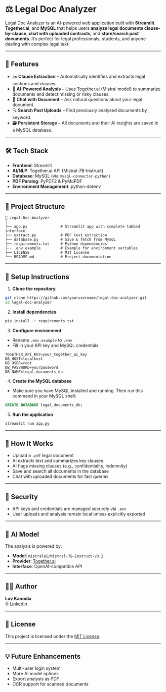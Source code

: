 # ⚖️ Legal Doc Analyzer

Legal Doc Analyzer is an AI-powered web application built with **Streamlit**, **Together.ai**, and **MySQL** that helps users **analyze legal documents clause-by-clause**, **chat with uploaded contracts**, and **store/search past documents**. It’s perfect for legal professionals, students, and anyone dealing with complex legal text.

---

## 🚀 Features

- ✂️ **Clause Extraction** – Automatically identifies and extracts legal sections and clauses.
- 🤖 **AI-Powered Analysis** – Uses Together.ai (Mistral model) to summarize documents and detect missing or risky clauses.
- 💬 **Chat with Document** – Ask natural questions about your legal document.
- 🔍 **Search Past Uploads** – Find previously analyzed documents by keyword.
- 🗃 **Persistent Storage** – All documents and their AI insights are saved in a MySQL database.

---

## 🛠 Tech Stack

- **Frontend**: Streamlit
- **AI/NLP**: Together.ai API (Mistral-7B-Instruct)
- **Database**: MySQL (via `mysql-connector-python`)
- **PDF Parsing**: PyPDF2 & PyMuPDF
- **Environment Management**: python-dotenv

---

## 📂 Project Structure

```
📁 Legal-Doc-Analyzer
│
├── app.py               # Streamlit app with complete tabbed interface
├── extract.py           # PDF text extraction
├── database.py          # Save & fetch from MySQL
├── requirements.txt     # Python dependencies
├── .env.example         # Example for environment variables
├── LICENSE              # MIT License
└── README.md            # Project documentation
```

---

## 🔧 Setup Instructions

1. **Clone the repository**
```bash
git clone https://github.com/yourusername/legal-doc-analyzer.git
cd legal-doc-analyzer
```

2. **Install dependencies**
```bash
pip install -r requirements.txt
```

3. **Configure environment**
- Rename `.env.example` to `.env`
- Fill in your API key and MySQL credentials
```env
TOGETHER_API_KEY=your_together_ai_key
DB_HOST=localhost
DB_USER=root
DB_PASSWORD=yourpassword
DB_NAME=legal_documents_db
```

4. **Create the MySQL database**
- Make sure you have MySQL installed and running. Then run this command in your MySQL shell:
```sql
CREATE DATABASE legal_documents_db;
```
     
5. **Run the application**
```bash
streamlit run app.py
```

---

## 📌 How It Works

- Upload a `.pdf` legal document
- AI extracts text and summarizes key clauses
- AI flags missing clauses (e.g., confidentiality, indemnity)
- Save and search all documents in the database
- Chat with uploaded documents for fast queries

---

## 🔐 Security

- API keys and credentials are managed securely via `.env`
- User uploads and analysis remain local unless explicitly exported

---

## 🤖 AI Model

The analysis is powered by:
- **Model**: `mistralai/Mistral-7B-Instruct-v0.2`
- **Provider**: [Together.ai](https://www.together.ai/)
- **Interface**: OpenAI-compatible API

---

## 👨‍💻 Author

**Luv Kanodia**   
🌐 [LinkedIn](https://www.linkedin.com/in/luv-kanodia)

---

## 📄 License

This project is licensed under the [MIT License](LICENSE).

---

## 💡 Future Enhancements

- Multi-user login system
- More AI model options
- Export analysis as PDF
- OCR support for scanned documents


